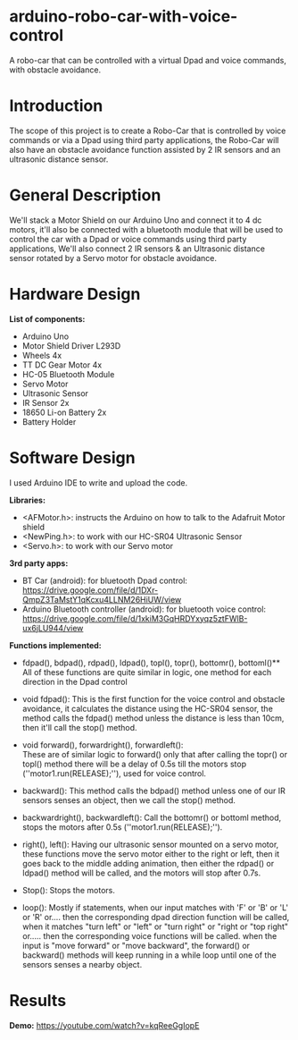 # arduino-robo-car-with-voice-control
A robo-car that can be controlled with a virtual Dpad and voice commands, with obstacle avoidance.

# Introduction


The scope of this project is to create a Robo-Car that is controlled by voice commands or via a Dpad using third party applications, the Robo-Car will also have an obstacle avoidance function assisted by 2 IR sensors and an ultrasonic distance sensor.
# General Description

We'll stack a Motor Shield on our Arduino Uno and connect it to 4 dc motors, it'll also be connected with a bluetooth module that will be used to control the car with a Dpad or voice commands using third party applications, We'll also connect 2 IR sensors & an Ultrasonic distance sensor rotated by a Servo motor for obstacle avoidance.
 

# Hardware Design

**List of components:**
  * Arduino Uno
  * Motor Shield Driver L293D 
  * Wheels 4x
  * TT DC Gear Motor 4x
  * HC-05 Bluetooth Module
  * Servo Motor
  * Ultrasonic Sensor
  * IR Sensor 2x
  * 18650 Li-on Battery 2x
  * Battery Holder

# Software Design

I used Arduino IDE to write and upload the code.

**Libraries:** 
  * <AFMotor.h>: instructs the Arduino on how to talk to the Adafruit Motor shield
  * <NewPing.h>: to work with our HC-SR04 Ultrasonic Sensor 
  * <Servo.h>: to work with our Servo motor
 
**3rd party apps:**
  * BT Car (android): for bluetooth Dpad control: https://drive.google.com/file/d/1DXr-QmpZ3TaMstY1qKcxu4LLNM26HiUW/view
  * Arduino Bluetooth controller (android): for bluetooth voice control: https://drive.google.com/file/d/1xkiM3GqHRDYxyqz5ztFWlB-ux6jLU944/view

**Functions implemented:** 
- fdpad(), bdpad(), rdpad(), ldpad(), topl(), topr(), bottomr(), bottoml()**
All of these functions are quite similar in logic, one method for each direction in the Dpad control


- void fdpad():
This is the first function for the voice control and obstacle avoidance, it calculates the distance using the HC-SR04 sensor, the method
calls the fdpad() method unless the distance is less than 10cm, then it'll call the stop() method.

- void forward(), forwardright(), forwardleft():  
These are of similar logic to forward() only that after calling the topr() or topl() method there will be a delay of 0.5s till the motors stop   (''motor1.run(RELEASE);''), used for voice control.

- backward():
This method calls the bdpad() method unless one of our IR sensors senses an object, then we call the stop() method.


- backwardright(), backwardleft():
Call the bottomr() or bottoml method, stops the motors after 0.5s (''motor1.run(RELEASE);'').

- right(), left():
Having our ultrasonic sensor mounted on a servo motor, these functions move the servo motor either to the right or left, then it goes back to the middle adding animation, then either the rdpad() or ldpad() method will be called, and the motors will stop after 0.7s.

- Stop():
Stops the motors.
 
- loop():
Mostly if statements, when our input matches with 'F' or 'B' or 'L' or 'R' or.... then the corresponding dpad direction function will be called, when it matches "turn left" or "left" or "turn right" or "right or "top right" or..... then the corresponding voice functions will be called. 
when the input is "move forward" or "move backward", the forward() or backward() methods will keep running in a while loop until one of the sensors senses a nearby object.

# Results
**Demo:** https://youtube.com/watch?v=kqReeGgIopE


